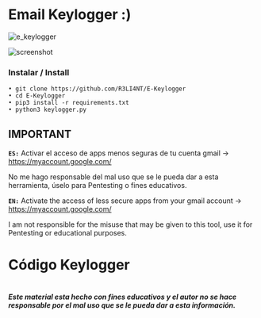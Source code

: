 # Email Keylogger :)

![e_keylogger](https://user-images.githubusercontent.com/75953873/153511340-f18088e9-7741-4a6b-9412-0d716098b2b3.png)


![screenshot](https://user-images.githubusercontent.com/75953873/146484712-2cbbb44e-3237-42f0-a191-d37d9404fc33.png)


### Instalar / Install

```
• git clone https://github.com/R3LI4NT/E-Keylogger
• cd E-Keylogger
• pip3 install -r requirements.txt
• python3 keylogger.py
```

## IMPORTANT

**`ES:`** 
Activar el acceso de apps menos seguras de tu cuenta gmail -> https://myaccount.google.com/

No me hago responsable del mal uso que se le pueda dar a esta herramienta, úselo para Pentesting o fines educativos.

**`EN:`**
Activate the access of less secure apps from your gmail account -> https://myaccount.google.com/

I am not responsible for the misuse that may be given to this tool, use it for Pentesting or educational purposes.


# Código Keylogger

``` - ADVERTENCIA -
```

##### Este material esta hecho con fines educativos y el autor no se hace responsable por el mal uso que se le pueda dar a esta información. 
